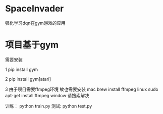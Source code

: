 # SpaceInvader
强化学习dqn在gym游戏的应用

# 项目基于gym 
需要安装

1 pip install gym

2 pip install gym[atari]

3 由于项目需要ffmpeg环境 故也需要安装
  mac brew install ffmpeg
  linux sudo apt-get install ffmpeg
  window 请搜索解决
  
训练：
  python train.py
测试:
  python test.py
